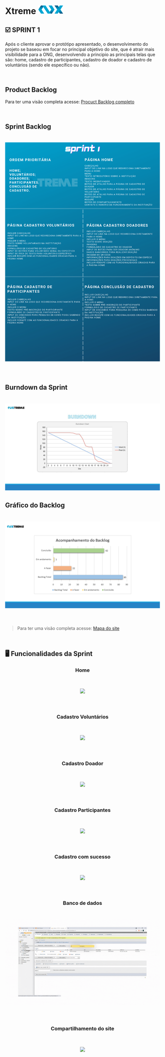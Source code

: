 
# Xtreme ![Equipe Xtreme](../sprint1/equipe_xtreme_pequeno.png)

## :ballot_box_with_check: SPRINT 1

Após o cliente aprovar o protótipo apresentado, o desenvolvimento do projeto se baseou em focar no principal objetivo do site, que é atrair mais visibilidade para a ONG, desenvolvendo a principio as principais telas que são: home, cadastro de participantes, cadastro de doador e cadastro de voluntários (sendo ele específico ou não).

<br>

## Product Backlog

Para ter uma visão completa acesse: [Procuct Backlog completo](../sprint1/ProductBacklog.pdf)

<br>

## Sprint Backlog 

<h1 align="center"> <img src = "../sprint1/sprint_bl_sprint1.png"/></h1>
<br>

## Burndown da Sprint

<h1 align="center"> <img src = "../sprint1/burndown.jpg"/></h1>

## Gráfico do Backlog

<h1 align="center"> <img src = "../sprint1/grafico_backlog.png"/></h1>

<br>

> Para ter uma visão completa acesse: [Mapa do site](../sprint0/mapa_do_site.pdf)

<br>

## :desktop_computer: Funcionalidades da Sprint

<h3 align="center">Home</h3>

<h1 align="center"> <img src = "../sprint1/home.gif"/></h1>

<br>

<h3 align="center">Cadastro Voluntários</h3>

<h1 align="center"> <img src = "../sprint1/voluntarios.gif"/></h1>

<br>

<h3 align="center">Cadastro Doador</h3>

<h1 align="center"> <img src = "../sprint1/doadores.gif"/></h1>

<br>

<h3 align="center">Cadastro Participantes</h3>

<h1 align="center"> <img src = "../sprint1/participantes.gif"/></h1>

<br>

<h3 align="center">Cadastro com sucesso</h3>

<h1 align="center"> <img src = "../sprint1/cadastro_sucesso.gif"/></h1>

<br>

<h3 align="center">Banco de dados</h3>

<h1 align="center"> <img src = "../sprint1/banco_de_dados.gif"/></h1>

<br>

<h3 align="center">Compartilhamento do site</h3>

<h1 align="center"> <img src = "../sprint1/funcionalidade_compartilhamento.gif"/></h1>

<br>